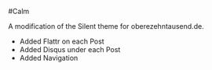 #Calm

A modification of the Silent theme for oberezehntausend.de.

- Added Flattr on each Post
- Added Disqus under each Post
- Added Navigation